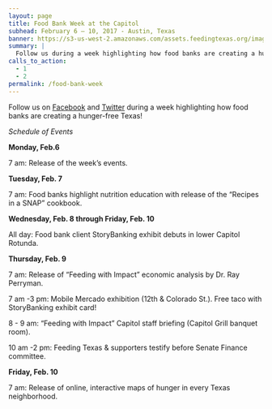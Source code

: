 ```yaml
---
layout: page
title: Food Bank Week at the Capitol
subhead: February 6 – 10, 2017 - Austin, Texas
banner: https://s3-us-west-2.amazonaws.com/assets.feedingtexas.org/images/banners/banner-02.jpg
summary: |
  Follow us during a week highlighting how food banks are creating a hunger-free Texas. 
calls_to_action:
  - 1
  - 2
permalink: /food-bank-week
---
```

Follow us on [Facebook](http://www.facebook.com/feedingtexas) and [Twitter](http://www.twitter.com/feedingtexas) during a week highlighting how food banks are creating a hunger-free Texas! 

*Schedule of Events*

**Monday, Feb.6**

7 am: Release of the week’s events.

**Tuesday, Feb. 7**

7 am: Food banks highlight nutrition education with release of the “Recipes in a SNAP” cookbook. 

**Wednesday, Feb. 8 through Friday, Feb. 10**

All day: Food bank client StoryBanking exhibit debuts in lower Capitol Rotunda.

**Thursday, Feb. 9**

7 am: Release of “Feeding with Impact” economic analysis by Dr. Ray Perryman. 

7 am -3 pm: Mobile Mercado exhibition (12th & Colorado St.). Free taco with StoryBanking exhibit card!

8 - 9 am: “Feeding with Impact” Capitol staff briefing (Capitol Grill banquet room).

10 am -2 pm: Feeding Texas & supporters testify before Senate Finance committee.

**Friday, Feb. 10**

7 am: Release of online, interactive maps of hunger in every Texas neighborhood.
